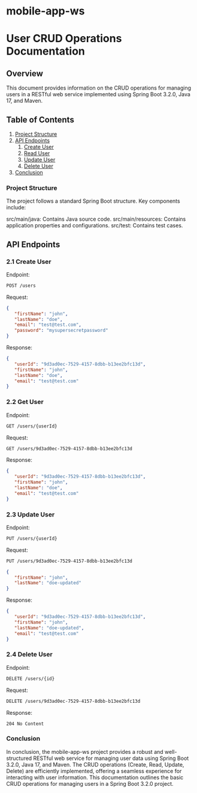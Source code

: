 # mobile-app-ws

# User CRUD Operations Documentation
## Overview
This document provides information on the CRUD operations for managing users in a RESTful web service implemented using Spring Boot 3.2.0, Java 17, and Maven.

## Table of Contents

1. [Project Structure](#project-structure)
2. [API Endpoints](#api-endpoints)
   1. [Create User](#2.1-create-user)
   2. [Read User](#2.2-get-user)
   3. [Update User](#2.3-update-user)
   4. [Delete User](#2.4-delete-user)
3. [Conclusion](#conclusion)

### Project Structure
   The project follows a standard Spring Boot structure. Key components include:

src/main/java: Contains Java source code.
src/main/resources: Contains application properties and configurations.
src/test: Contains test cases.
## API Endpoints
### 2.1 Create User
Endpoint:
```bash
POST /users
```

Request:
```json
{
   "firstName": "john",
   "lastName": "doe",
   "email": "test@test.com",
   "password": "mysupersecretpassword"
}
```

Response:
```json
{
   "userId": "9d3ad0ec-7529-4157-8dbb-b13ee2bfc13d",
   "firstName": "john",
   "lastName": "doe",
   "email": "test@test.com"
}
```

### 2.2 Get User
Endpoint:
```bash
GET /users/{userId}
```

Request:
```bash
GET /users/9d3ad0ec-7529-4157-8dbb-b13ee2bfc13d
```

Response:
```json
{
   "userId": "9d3ad0ec-7529-4157-8dbb-b13ee2bfc13d",
   "firstName": "john",
   "lastName": "doe",
   "email": "test@test.com"
}
```

### 2.3 Update User
Endpoint:
```bash
PUT /users/{userId}
```

Request:
```bash
PUT /users/9d3ad0ec-7529-4157-8dbb-b13ee2bfc13d
```

```json
{
   "firstName": "john",
   "lastName": "doe-updated"
}
```

Response:
```json
{
   "userId": "9d3ad0ec-7529-4157-8dbb-b13ee2bfc13d",
   "firstName": "john",
   "lastName": "doe-updated",
   "email": "test@test.com"
}
```

### 2.4 Delete User
Endpoint:
```bash
DELETE /users/{id}
```

Request:
```bash
DELETE /users/9d3ad0ec-7529-4157-8dbb-b13ee2bfc13d
```

Response:
```
204 No Content
```

### Conclusion
In conclusion, the mobile-app-ws project provides a robust and well-structured RESTful web service for managing user data using Spring Boot 3.2.0, Java 17, and Maven. 
The CRUD operations (Create, Read, Update, Delete) are efficiently implemented, offering a seamless experience for interacting with user information.
This documentation outlines the basic CRUD operations for managing users in a Spring Boot 3.2.0 project. 
